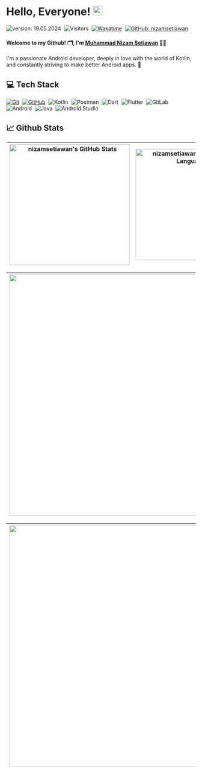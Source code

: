 # Hello, Everyone! [<img src="https://media.giphy.com/media/hvRJCLFzcasrR4ia7z/giphy.gif" width="25px" height="25px">](https://nizamsetiawan.my.id/)

![version: 19.05.2024](https://img.shields.io/badge/version-19.05.2024-green)&nbsp;
![Visitors](https://komarev.com/ghpvc/?username=nizamsetiawan&style=flat&label=visitors&color=red)&nbsp;
[![Wakatime](https://wakatime.com/badge/user/2ced7ec5-155b-498b-be8c-c237cf4936d7.svg?style=flat&color=green)](https://wakatime.com/@nizam)&nbsp;
[![GitHub: nizamsetiawan](https://img.shields.io/github/followers/nizamsetiawan?label=follow&style=social&color=green)](https://github.com/nizamsetiawan)&nbsp;

#### Welcome to my Github! 🗂, I'm [Muhammad Nizam Setiawan](https://nizamsetiawan.my.id/) 👨‍💻
I'm a passionate Android developer, deeply in love with the world of Kotlin, and constantly striving to make better Android apps. 🚀

## 💻 Tech Stack
  [![Git](https://img.shields.io/badge/Git-%23F05033.svg?style=flat&logo=git&logoColor=white)](https://git-scm.com/)&nbsp;
  [![GitHub](https://img.shields.io/badge/-GitHub-05122A?style=flat&logo=github)](https://github.com/fachridantm/)&nbsp;
  ![Kotlin](https://img.shields.io/badge/Kotlin-%230095D5.svg?style=flat&logo=kotlin&logoColor=white)&nbsp;
  ![Postman](https://img.shields.io/badge/Postman-FF6C37?style=flat&logo=postman&logoColor=white)&nbsp;
  ![Dart](https://img.shields.io/badge/Dart-0175C2?style=flat&logo=dart&logoColor=white)&nbsp;
  ![Flutter](https://img.shields.io/badge/Flutter-02569B?style=flat&logo=flutter&logoColor=white)&nbsp;
  ![GitLab](https://img.shields.io/badge/GitLab-330F63?style=flat&logo=gitlab&logoColor=white)&nbsp;
  ![Android](https://img.shields.io/badge/Android-3DDC84?style=flat&logo=android&logoColor=white)&nbsp;
  ![Java](https://img.shields.io/badge/Java-007396?style=flat&logo=java&logoColor=white)&nbsp;
  ![Android Studio](https://img.shields.io/badge/Android%20Studio-3DDC84?style=flat&logo=android-studio&logoColor=white)&nbsp;

## 📈 Github Stats
  
| <img align="center" width="320px" src="https://github-readme-stats-eight-theta.vercel.app/api?username=nizamsetiawan&show_icons=true&hide_border=true&theme=radical&include_all_commits=true&count_private=true" alt="nizamsetiawan's GitHub Stats"> | <img align="center" width="295px" src="https://github-readme-stats-eight-theta.vercel.app/api/top-langs/?username=nizamsetiawan&langs_count=8&layout=compact&hide_border=true&theme=tokyonight" alt="nizamsetiawan's Most Used Language">
| ------------- | ------------- |  

| <img width="640px" src="https://github-readme-streak-stats.herokuapp.com/?user=nizamsetiawan&hide_border=true&theme=tokyonight">
| ------------- |

| [<img align="center" width="640px" src="https://github-readme-stats.vercel.app/api/wakatime?username=nizam&layout=compact&hide_border=true&theme=tokyonight">](https://wakatime.com/@fachridantm)
| ------------- |
